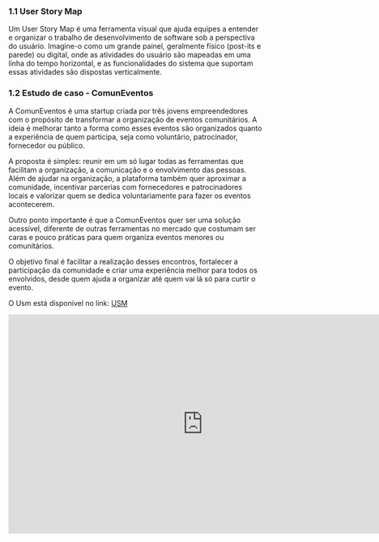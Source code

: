 ### 1.1 User Story Map

Um User Story Map é uma ferramenta visual que ajuda equipes a entender e organizar o trabalho de desenvolvimento de software sob a perspectiva do usuário. Imagine-o como um grande painel, geralmente físico (post-its e parede) ou digital, onde as atividades do usuário são mapeadas em uma linha do tempo horizontal, e as funcionalidades do sistema que suportam essas atividades são dispostas verticalmente.

### 1.2 Estudo de caso - ComunEventos
A ComunEventos é uma startup criada por três jovens empreendedores com o propósito de transformar a organização de eventos comunitários. A ideia é melhorar tanto a forma como esses eventos são organizados quanto a experiência de quem participa, seja como voluntário, patrocinador, fornecedor ou público.

A proposta é simples: reunir em um só lugar todas as ferramentas que facilitam a organização, a comunicação e o envolvimento das pessoas. Além de ajudar na organização, a plataforma também quer aproximar a comunidade, incentivar parcerias com fornecedores e patrocinadores locais e valorizar quem se dedica voluntariamente para fazer os eventos acontecerem.

Outro ponto importante é que a ComunEventos quer ser uma solução acessível, diferente de outras ferramentas no mercado que costumam ser caras e pouco práticas para quem organiza eventos menores ou comunitários.

O objetivo final é facilitar a realização desses encontros, fortalecer a participação da comunidade e criar uma experiência melhor para todos os envolvidos, desde quem ajuda a organizar até quem vai lá só para curtir o evento.

O Usm está disponível no link: [USM](https://miro.com/welcomeonboard/Q0RVWkFOUlhaTlFiWDZqK09mUHRKbi9xSnA0bWJqYXBXTEZBYnVqNzRJYTlCL0dRVzdZbWhLVURldFRxRnJ0Uzcva0ZlenpYWmlvcElSUDlkY2ZBSUlrVFF1ZjMySUo0dUhFUkVFTjR5R0JOeHNMaWVtTnZ4YS9NNTVmTWx6VXByVmtkMG5hNDA3dVlncnBvRVB2ZXBnPT0hdjE=?share_link_id=299698948754)

<iframe width="768" height="432" src="https://miro.com/app/live-embed/uXjVIo3DYio=/?embedMode=view_only_without_ui&moveToViewport=-12073,-4943,29910,12501&embedId=669625604583" frameborder="0" scrolling="no" allow="fullscreen; clipboard-read; clipboard-write" allowfullscreen></iframe>